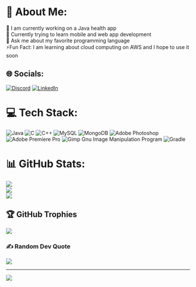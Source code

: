 # 💫 About Me:
🔭 I am currently working on a Java health app<br>🌱 Currently trying to learn mobile and web app development <br>💬 Ask me about my favorite programming language <br>⚡Fun Fact: I am learning about cloud computing on AWS and I hope to use it soon


## 🌐 Socials:
[![Discord](https://img.shields.io/badge/Discord-%237289DA.svg?logo=discord&logoColor=white)](https://discord.gg/https://discord.gg/jG7PSaMkuJ) [![LinkedIn](https://img.shields.io/badge/LinkedIn-%230077B5.svg?logo=linkedin&logoColor=white)](https://linkedin.com/in/arnold-shibu-thomas) 

# 💻 Tech Stack:
![Java](https://img.shields.io/badge/java-%23ED8B00.svg?style=plastic&logo=java&logoColor=white) ![C](https://img.shields.io/badge/c-%2300599C.svg?style=plastic&logo=c&logoColor=white) ![C++](https://img.shields.io/badge/c++-%2300599C.svg?style=plastic&logo=c%2B%2B&logoColor=white) ![MySQL](https://img.shields.io/badge/mysql-%2300f.svg?style=plastic&logo=mysql&logoColor=white) ![MongoDB](https://img.shields.io/badge/MongoDB-%234ea94b.svg?style=plastic&logo=mongodb&logoColor=white) ![Adobe Photoshop](https://img.shields.io/badge/adobephotoshop-%2331A8FF.svg?style=plastic&logo=adobephotoshop&logoColor=white) ![Adobe Premiere Pro](https://img.shields.io/badge/Adobe%20Premiere%20Pro-9999FF.svg?style=plastic&logo=Adobe%20Premiere%20Pro&logoColor=white) ![Gimp Gnu Image Manipulation Program](https://img.shields.io/badge/Gimp-657D8B?style=plastic&logo=gimp&logoColor=FFFFFF) ![Gradle](https://img.shields.io/badge/Gradle-02303A.svg?style=plastic&logo=Gradle&logoColor=white)
# 📊 GitHub Stats:
![](https://github-readme-stats.vercel.app/api?username=ArnoldShibuThomas&theme=dark&hide_border=false&include_all_commits=true&count_private=true)<br/>
![](https://github-readme-streak-stats.herokuapp.com/?user=ArnoldShibuThomas&theme=dark&hide_border=false)<br/>
![](https://github-readme-stats.vercel.app/api/top-langs/?username=ArnoldShibuThomas&theme=dark&hide_border=false&include_all_commits=true&count_private=true&layout=compact)

## 🏆 GitHub Trophies
![](https://github-profile-trophy.vercel.app/?username=ArnoldShibuThomas&theme=radical&no-frame=false&no-bg=true&margin-w=4)

### ✍️ Random Dev Quote
![](https://quotes-github-readme.vercel.app/api?type=horizontal&theme=dark)

---
[![](https://visitcount.itsvg.in/api?id=ArnoldShibuThomas&icon=2&color=4)](https://visitcount.itsvg.in)

<!-- Proudly created with GPRM ( https://gprm.itsvg.in ) -->
